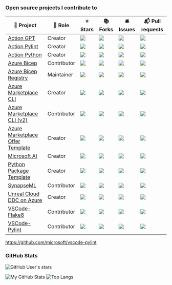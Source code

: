 <!--
**dciborow/dciborow** is a ✨ _special_ ✨ repository because its `README.md` (this file) appears on your GitHub profile.

Here are some ideas to get you started:

- 🔭 I’m currently working on ...
- 💬 Ask me about ...
- ⚡ Fun fact: ...
-->

### Open source projects I contribute to

🎁 Project | 🏢 Role | ⭐ Stars | 📚 Forks | 🛎 Issues | 📬 Pull requests
----------- | -------- | --------- | --------- | --------- | ---------------
[Action GPT](https://github.com/dciborow/action-gpt) | Creator | ![](https://img.shields.io/github/stars/dciborow/action-gpt?style=flat-square&labelColor=343b41) | ![](https://img.shields.io/github/forks/dciborow/action-gpt?style=flat-square&labelColor=343b41) | ![](https://img.shields.io/github/issues/dciborow/action-gpt?style=flat-square&labelColor=343b41) | ![](https://img.shields.io/github/issues-pr/dciborow/action-gpt?style=flat-square&labelColor=343b41)
[Action Pylint](https://github.com/dciborow/action-pylint) | Creator | ![](https://img.shields.io/github/stars/dciborow/action-pylint?style=flat-square&labelColor=343b41) | ![](https://img.shields.io/github/forks/dciborow/action-pylint?style=flat-square&labelColor=343b41) | ![](https://img.shields.io/github/issues/dciborow/action-pylint?style=flat-square&labelColor=343b41) | ![](https://img.shields.io/github/issues-pr/dciborow/action-pylint?style=flat-square&labelColor=343b41)
[Action Python](https://github.com/microsoft/action-python) | Creator | ![](https://img.shields.io/github/stars/microsoft/action-python?style=flat-square&labelColor=343b41) | ![](https://img.shields.io/github/forks/microsoft/action-python?style=flat-square&labelColor=343b41) | ![](https://img.shields.io/github/issues/microsoft/action-python?style=flat-square&labelColor=343b41) | ![](https://img.shields.io/github/issues-pr/microsoft/action-python?style=flat-square&labelColor=343b41)
[Azure Bicep](https://github.com/Azure/bicep) | Contributor  | ![](https://img.shields.io/github/stars/azure/bicep?style=flat-square&labelColor=343b41) | ![](https://img.shields.io/github/forks/azure/bicep?style=flat-square&labelColor=343b41) | ![](https://img.shields.io/github/issues/azure/bicep?style=flat-square&labelColor=343b41) | ![](https://img.shields.io/github/issues-pr/azure/bicep?style=flat-square&labelColor=343b41)
[Azure Bicep Registry](https://github.com/Azure/bicep-registry-modules) | Maintainer  | ![](https://img.shields.io/github/stars/azure/bicep-registry-modules?style=flat-square&labelColor=343b41) | ![](https://img.shields.io/github/forks/azure/bicep-registry-modules?style=flat-square&labelColor=343b41) | ![](https://img.shields.io/github/issues/azure/bicep-registry-modules?style=flat-square&labelColor=343b41) | ![](https://img.shields.io/github/issues-pr/azure/bicep-registry-modules?style=flat-square&labelColor=343b41)
[Azure Marketplace CLI](https://github.com/microsoft/az-partner-center-cli) | Creator | ![](https://img.shields.io/github/stars/microsoft/az-partner-center-cli?style=flat-square&labelColor=343b41) | ![](https://img.shields.io/github/forks/microsoft/az-partner-center-cli?style=flat-square&labelColor=343b41) | ![](https://img.shields.io/github/issues/microsoft/az-partner-center-cli?style=flat-square&labelColor=343b41) | ![](https://img.shields.io/github/issues-pr/microsoft/az-partner-center-cli?style=flat-square&labelColor=343b41)
[Azure Marketplace CLI (v2)](https://github.com/azure/partnercenter-cli-extension) | Contributor | ![](https://img.shields.io/github/stars/azure/partnercenter-cli-extension?style=flat-square&labelColor=343b41) | ![](https://img.shields.io/github/forks/azure/partnercenter-cli-extension?style=flat-square&labelColor=343b41) | ![](https://img.shields.io/github/issues/azure/partnercenter-cli-extension?style=flat-square&labelColor=343b41) | ![](https://img.shields.io/github/issues-pr/azure/partnercenter-cli-extension?style=flat-square&labelColor=343b41)
[Azure Marketplace Offer Template](https://github.com/microsoft/commercial-marketplace-offer-solution) | Creator | ![](https://img.shields.io/github/stars/microsoft/commercial-marketplace-offer-solution?style=flat-square&labelColor=343b41) | ![](https://img.shields.io/github/forks/microsoft/commercial-marketplace-offer-solution?style=flat-square&labelColor=343b41) | ![](https://img.shields.io/github/issues/microsoft/commercial-marketplace-offer-solution?style=flat-square&labelColor=343b41) | ![](https://img.shields.io/github/issues-pr/microsoft/commercial-marketplace-offer-solution?style=flat-square&labelColor=343b41)
[Microsoft AI](https://github.com/microsoft/ai) | Creator | ![](https://img.shields.io/github/stars/microsoft/ai?style=flat-square&labelColor=343b41) | ![](https://img.shields.io/github/forks/microsoft/ai?style=flat-square&labelColor=343b41) | ![](https://img.shields.io/github/issues/microsoft/ai?style=flat-square&labelColor=343b41) | ![](https://img.shields.io/github/issues-pr/microsoft/ai?style=flat-square&labelColor=343b41)
[Python Package Template](https://github.com/microsoft/python-package-template) | Creator | ![](https://img.shields.io/github/stars/microsoft/python-package-template?style=flat-square&labelColor=343b41) | ![](https://img.shields.io/github/forks/microsoft/python-package-template?style=flat-square&labelColor=343b41) | ![](https://img.shields.io/github/issues/microsoft/python-package-template?style=flat-square&labelColor=343b41) | ![](https://img.shields.io/github/issues-pr/microsoft/python-package-template?style=flat-square&labelColor=343b41)
[SynapseML](https://github.com/microsoft/SynapseML) | Contributor | ![](https://img.shields.io/github/stars/microsoft/SynapseML?style=flat-square&labelColor=343b41) | ![](https://img.shields.io/github/forks/microsoft/SynapseML?style=flat-square&labelColor=343b41) | ![](https://img.shields.io/github/issues/microsoft/SynapseML?style=flat-square&labelColor=343b41) | ![](https://img.shields.io/github/issues-pr/microsoft/SynapseML?style=flat-square&labelColor=343b41)
[Unreal Cloud DDC on Azure](https://github.com/microsoft/unreal-cloud-ddc-on-azure) | Creator | ![](https://img.shields.io/github/stars/microsoft/unreal-cloud-ddc-on-azure?style=flat-square&labelColor=343b41) | ![](https://img.shields.io/github/forks/microsoft/unreal-cloud-ddc-on-azure?style=flat-square&labelColor=343b41) | ![](https://img.shields.io/github/issues/microsoft/unreal-cloud-ddc-on-azure?style=flat-square&labelColor=343b41) | ![](https://img.shields.io/github/issues-pr/microsoft/unreal-cloud-ddc-on-azure?style=flat-square&labelColor=343b41)
[VSCode-Flake8](https://github.com/microsoft/vscode-flake8) | Contributor | ![](https://img.shields.io/github/stars/microsoft/vscode-flake8?style=flat-square&labelColor=343b41) | ![](https://img.shields.io/github/forks/microsoft/vscode-flake8?style=flat-square&labelColor=343b41) | ![](https://img.shields.io/github/issues/microsoft/vscode-flake8?style=flat-square&labelColor=343b41) | ![](https://img.shields.io/github/issues-pr/microsoft/vscode-flake8?style=flat-square&labelColor=343b41)
[VSCode-Pylint](https://github.com/microsoft/vscode-pylint) | Contributor | ![](https://img.shields.io/github/stars/microsoft/vscode-pylint?style=flat-square&labelColor=343b41) | ![](https://img.shields.io/github/forks/microsoft/vscode-pylint?style=flat-square&labelColor=343b41) | ![](https://img.shields.io/github/issues/microsoft/vscode-pylint?style=flat-square&labelColor=343b41) | ![](https://img.shields.io/github/issues-pr/microsoft/vscode-pylint?style=flat-square&labelColor=343b41)



https://github.com/microsoft/vscode-pylint
### GitHub Stats

![GitHub User's stars](https://img.shields.io/github/stars/dciborow?affiliations=OWNER%2CCOLLABORATOR&label=Owner%20%2B%20Collaborator%20Stars&logo=GitHub&style=for-the-badge&labelColor=343b41)

![My GitHub Stats](https://github-readme-stats.vercel.app/api/?username=dciborow&count_private=true&theme=tokyonight&showicons=true)
![Top Langs](https://github-readme-stats.vercel.app/api/top-langs/?username=dciborow&hide=css,html&layout=compact&theme=tokyonight)
